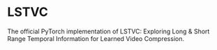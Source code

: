 # LSTVC
The official PyTorch implementation of LSTVC: Exploring Long &amp; Short Range Temporal Information for Learned Video Compression.
